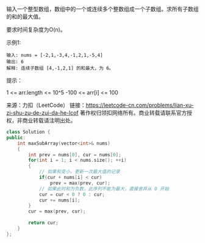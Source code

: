 输入一个整型数组，数组中的一个或连续多个整数组成一个子数组。求所有子数组的和的最大值。

要求时间复杂度为O(n)。

 

示例1:

```
输入: nums = [-2,1,-3,4,-1,2,1,-5,4]
输出: 6
解释: 连续子数组 [4,-1,2,1] 的和最大，为 6。
```


提示：

1 <= arr.length <= 10^5
-100 <= arr[i] <= 100

来源：力扣（LeetCode）
链接：https://leetcode-cn.com/problems/lian-xu-zi-shu-zu-de-zui-da-he-lcof
著作权归领扣网络所有。商业转载请联系官方授权，非商业转载请注明出处。



```cpp
class Solution {
public:
    int maxSubArray(vector<int>& nums) 
    {
        int prev = nums[0], cur = nums[0];
        for(int i = 1; i < nums.size(); ++i)
        {
            // 如果和变小，更新一次最大值的记录
            if(cur + nums[i] < cur)
                prev = max(prev, cur);
            // 如果此时和为负数，此序列不能为最大，直接舍弃从 0 开始
            cur = cur < 0 ? 0 : cur;
            cur += nums[i];
        }
        cur = max(prev, cur);
        
        return cur;
    }
};
```

